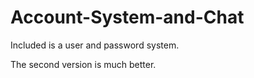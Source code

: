 # Account-System-and-Chat

Included is a user and password system.

The second version is much better.

